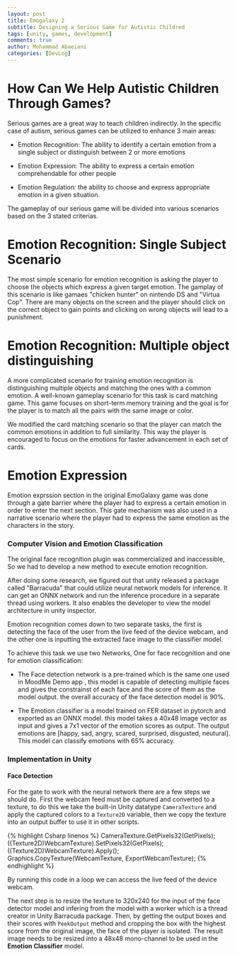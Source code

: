 ```yaml
---
layout: post
title: Emogalaxy 2
subtitle: Designing a Serious Game for Autistic Childred
tags: [unity, games, development]
comments: true
author: Mohammad Abaeiani
categories: [DevLog]
---
```


# How Can We Help Autistic Children Through Games?

Serious games are a great way to teach children indirectly. In the specific case of autism, serious games can be utilized to enhance 3 main areas:

- Emotion Recognition: The ability to identify a certain emotion from a single subject or distinguish between 2 or more emotions

- Emotion Expression: The ability to express a certain emotion comprehendable for other people

- Emotion Regulation: the ability to choose and express appropriate emotion in a given situation.

The gameplay of our serious game will be divided into various scenarios based on the 3 stated criterias.

# Emotion Recognition: Single Subject Scenario

The most simple scenario for emotion recognition is asking the player to choose the objects which express a given target emotion. The gamplay of this scenario is like gamaes "chicken hunter" on nintendo DS and "Virtua Cop". There are many objects on the screen and the player should click on the correct object to gain points and clicking on wrong objects will lead to a punishment.

# Emotion Recognition: Multiple object distinguishing 

A more complicated scenario for training emotion recognition is distinguishing multiple objects and matching the ones with a common emotion. A well-known gameplay scenario for this task is card matching game. This game focuses on short-term memory training and the goal is for the player is to match all the pairs with the same image or color.

We modified the card matching scenario so that the player can match the common emotions in addition to full similarity. This way the player is encouraged to focus on the emotions for faster advancement in each set of cards.

# Emotion Expression

Emotion exprssion section in the original EmoGalaxy game was done through a gate barrier where the player had to express a certain emotion in order to enter the next section. This gate mechanism was also used in a narrative scenario where the player had to express the same emotion as the characters in the story.

### Computer Vision and Emotion Classification
The original face recognition plugin was commercialized and inaccessible, So we had to develop a new method to execute emotion recognition.

After doing some research, we figured out that unity released a package called "Barracuda" that could utilize neural network models for inference. It can get an ONNX network and run the inference procedure in a separate thread using workers. It also enables the developer to view the model architecture in unity inspector.

Emotion recognition comes down to two separate tasks, the first is detecting the face of the user from the live feed of the device webcam, and the other one is inputting the extracted face image to the classifier model.

To achieve this task we use two Networks, One for face recognition and one for emotion classification:
 - The Face detection network is a pre-trained which is the same one used in MoodMe Demo app , this model is capable of detecting multiple faces and gives the constrainst of each face and the score of them as the model output. the overall accuracy of the face detection model is 90%.

 - The Emotion classifier is a model trained on FER dataset in pytorch and exported as an ONNX model. this model takes a 40x48 image vector as input and gives a 7x1 vector of the emotion scores as output. The output emotions are [happy, sad, angry, scared, surprised, disgusted, neutural]. This model can classify emotions with 65% accuracy.

### Implementation in Unity

#### Face Detection
For the gate to work with the neural network there are a few steps we should do. First the webcam feed must be captured and converted to a texture, to do this we take the built-in Unity datatype  `CameraTexture` and apply the captured colors to a `Texture2D` variable, then we copy the texture into an output buffer to use it in other scripts.

{% highlight Csharp linenos %}
CameraTexture.GetPixels32(GetPixels);
((Texture2D)WebcamTexture).SetPixels32(GetPixels);
((Texture2D)WebcamTexture).Apply();
Graphics.CopyTexture(WebcamTexture, ExportWebcamTexture);
{% endhighlight %}

By running this code in a loop we can access the live feed of the device webcam.

The next step is to resize the texture to 320x240 for the input of the face detector model and infering from the model with a worker which is a thread creator in Unity Barracuda package. Then, by  getting the output boxes and their scores with `PeekOutput` method and cropping the box with the highest score from the original image, the face of the player is isolated. The result image needs to be resized into a 48x48 mono-channel to be used in the **Emotion Classifier** model.